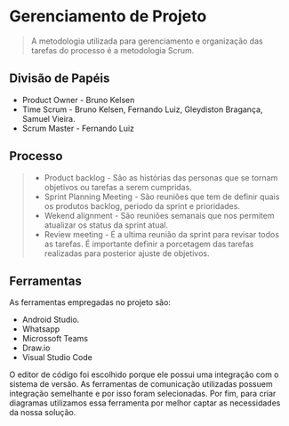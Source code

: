 # Gerenciamento de Projeto

> A metodologia utilizada para gerenciamento e organização das tarefas do processo é a 
> metodologia Scrum.

## Divisão de Papéis

- Product Owner - Bruno Kelsen
- Time Scrum - Bruno Kelsen, Fernando Luiz, Gleydiston Bragança, Samuel Vieira.
- Scrum Master - Fernando Luiz


## Processo
 
> - Product backlog - São as histórias das personas que se tornam objetivos ou tarefas a serem cumpridas.
> - Sprint Planning Meeting - São reuniões que tem de definir quais os produtos backlog, periodo da sprint e prioridades.
> - Wekend alignment  - São reuniões semanais que nos permitem atualizar os status da sprint atual.
> - Review meeting - É a ultima reunião da sprint para revisar todos as tarefas. É importante definir a porcetagem das tarefas realizadas para posterior ajuste de objetivos.


## Ferramentas

As ferramentas empregadas no projeto são:

- Android Studio.
- Whatsapp
- Microssoft Teams
- Draw.io
- Visual Studio Code

O editor de código foi escolhido porque ele possui uma integração com o
sistema de versão. As ferramentas de comunicação utilizadas possuem
integração semelhante e por isso foram selecionadas. Por fim, para criar
diagramas utilizamos essa ferramenta por melhor captar as
necessidades da nossa solução.

